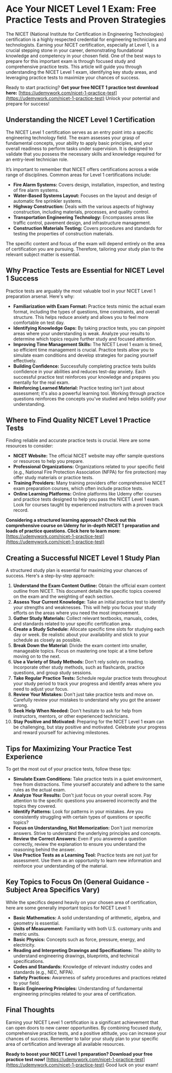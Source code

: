 # Ace Your NICET Level 1 Exam: Free Practice Tests and Proven Strategies

The NICET (National Institute for Certification in Engineering Technologies) certification is a highly respected credential for engineering technicians and technologists.  Earning your NICET certification, especially at Level 1, is a crucial stepping stone in your career, demonstrating foundational knowledge and competency in your chosen field. One of the best ways to prepare for this important exam is through focused study and comprehensive practice tests. This article will guide you through understanding the NICET Level 1 exam, identifying key study areas, and leveraging practice tests to maximize your chances of success.

Ready to start practicing?  **Get your free NICET 1 practice test download here:**  [https://udemywork.com/nicet-1-practice-test](https://udemywork.com/nicet-1-practice-test)  Unlock your potential and prepare for success!

## Understanding the NICET Level 1 Certification

The NICET Level 1 certification serves as an entry point into a specific engineering technology field. The exam assesses your grasp of fundamental concepts, your ability to apply basic principles, and your overall readiness to perform tasks under supervision.  It is designed to validate that you possess the necessary skills and knowledge required for an entry-level technician role.

It’s important to remember that NICET offers certifications across a wide range of disciplines. Common areas for Level 1 certifications include:

*   **Fire Alarm Systems:** Covers design, installation, inspection, and testing of fire alarm systems.
*   **Water-Based Systems Layout:** Focuses on the layout and design of automatic fire sprinkler systems.
*   **Highway Construction:**  Deals with the various aspects of highway construction, including materials, processes, and quality control.
*   **Transportation Engineering Technology:** Encompasses areas like traffic control, pavement design, and infrastructure management.
*   **Construction Materials Testing:** Covers procedures and standards for testing the properties of construction materials.

The specific content and focus of the exam will depend entirely on the area of certification you are pursuing. Therefore, tailoring your study plan to the relevant subject matter is essential.

##  Why Practice Tests are Essential for NICET Level 1 Success

Practice tests are arguably the most valuable tool in your NICET Level 1 preparation arsenal. Here's why:

*   **Familiarization with Exam Format:**  Practice tests mimic the actual exam format, including the types of questions, time constraints, and overall structure. This helps reduce anxiety and allows you to feel more comfortable on test day.
*   **Identifying Knowledge Gaps:**  By taking practice tests, you can pinpoint areas where your understanding is weak.  Analyze your results to determine which topics require further study and focused attention.
*   **Improving Time Management Skills:**  The NICET Level 1 exam is timed, so efficient time management is crucial. Practice tests allow you to simulate exam conditions and develop strategies for pacing yourself effectively.
*   **Building Confidence:**  Successfully completing practice tests builds confidence in your abilities and reduces test-day anxiety.  Each successful practice test reinforces your knowledge and prepares you mentally for the real exam.
*   **Reinforcing Learned Material:** Practice testing isn't just about assessment; it's also a powerful learning tool. Working through practice questions reinforces the concepts you've studied and helps solidify your understanding.

##  Where to Find Quality NICET Level 1 Practice Tests

Finding reliable and accurate practice tests is crucial. Here are some resources to consider:

*   **NICET Website:** The official NICET website may offer sample questions or resources to help you prepare.
*   **Professional Organizations:** Organizations related to your specific field (e.g., National Fire Protection Association (NFPA) for fire protection) may offer study materials or practice tests.
*   **Training Providers:** Many training providers offer comprehensive NICET exam preparation courses, which often include practice tests.
*   **Online Learning Platforms:** Online platforms like Udemy offer courses and practice tests designed to help you pass the NICET Level 1 exam. Look for courses taught by experienced instructors with a proven track record.

**Considering a structured learning approach? Check out this comprehensive course on Udemy for in-depth NICET 1 preparation and loads of practice questions. Click here to learn more:** [https://udemywork.com/nicet-1-practice-test](https://udemywork.com/nicet-1-practice-test)

##  Creating a Successful NICET Level 1 Study Plan

A structured study plan is essential for maximizing your chances of success. Here's a step-by-step approach:

1.  **Understand the Exam Content Outline:** Obtain the official exam content outline from NICET. This document details the specific topics covered on the exam and the weighting of each section.
2.  **Assess Your Current Knowledge:** Take an initial practice test to identify your strengths and weaknesses. This will help you focus your study efforts on the areas where you need the most improvement.
3.  **Gather Study Materials:** Collect relevant textbooks, manuals, codes, and standards related to your specific certification area.
4.  **Create a Study Schedule:** Allocate specific time slots for studying each day or week. Be realistic about your availability and stick to your schedule as closely as possible.
5.  **Break Down the Material:** Divide the exam content into smaller, manageable topics. Focus on mastering one topic at a time before moving on to the next.
6.  **Use a Variety of Study Methods:**  Don't rely solely on reading. Incorporate other study methods, such as flashcards, practice questions, and group study sessions.
7.  **Take Regular Practice Tests:**  Schedule regular practice tests throughout your study period to track your progress and identify areas where you need to adjust your focus.
8.  **Review Your Mistakes:**  Don't just take practice tests and move on. Carefully review your mistakes to understand why you got the answer wrong.
9.  **Seek Help When Needed:**  Don't hesitate to ask for help from instructors, mentors, or other experienced technicians.
10. **Stay Positive and Motivated:**  Preparing for the NICET Level 1 exam can be challenging, but stay positive and motivated.  Celebrate your progress and reward yourself for achieving milestones.

##  Tips for Maximizing Your Practice Test Experience

To get the most out of your practice tests, follow these tips:

*   **Simulate Exam Conditions:**  Take practice tests in a quiet environment, free from distractions.  Time yourself accurately and adhere to the same rules as the actual exam.
*   **Analyze Your Results:**  Don't just focus on your overall score.  Pay attention to the specific questions you answered incorrectly and the topics they covered.
*   **Identify Patterns:**  Look for patterns in your mistakes.  Are you consistently struggling with certain types of questions or specific topics?
*   **Focus on Understanding, Not Memorization:**  Don't just memorize answers.  Strive to understand the underlying principles and concepts.
*   **Review the Correct Answers:**  Even if you answered a question correctly, review the explanation to ensure you understand the reasoning behind the answer.
*   **Use Practice Tests as a Learning Tool:**  Practice tests are not just for assessment.  Use them as an opportunity to learn new information and reinforce your understanding of the material.

## Key Topics to Focus On (General Guidance - Subject Area Specifics Vary)

While the specifics depend heavily on your chosen area of certification, here are some generally important topics for NICET Level 1:

*   **Basic Mathematics:**  A solid understanding of arithmetic, algebra, and geometry is essential.
*   **Units of Measurement:**  Familiarity with both U.S. customary units and metric units.
*   **Basic Physics:**  Concepts such as force, pressure, energy, and electricity.
*   **Reading and Interpreting Drawings and Specifications:**  The ability to understand engineering drawings, blueprints, and technical specifications.
*   **Codes and Standards:**  Knowledge of relevant industry codes and standards (e.g., NEC, NFPA).
*   **Safety Practices:**  Awareness of safety procedures and practices related to your field.
*   **Basic Engineering Principles:**  Understanding of fundamental engineering principles related to your area of certification.

## Final Thoughts

Earning your NICET Level 1 certification is a significant achievement that can open doors to new career opportunities.  By combining focused study, comprehensive practice tests, and a positive attitude, you can increase your chances of success.  Remember to tailor your study plan to your specific area of certification and leverage all available resources.

**Ready to boost your NICET Level 1 preparation? Download your free practice test now!** [https://udemywork.com/nicet-1-practice-test](https://udemywork.com/nicet-1-practice-test)  Good luck on your exam!
